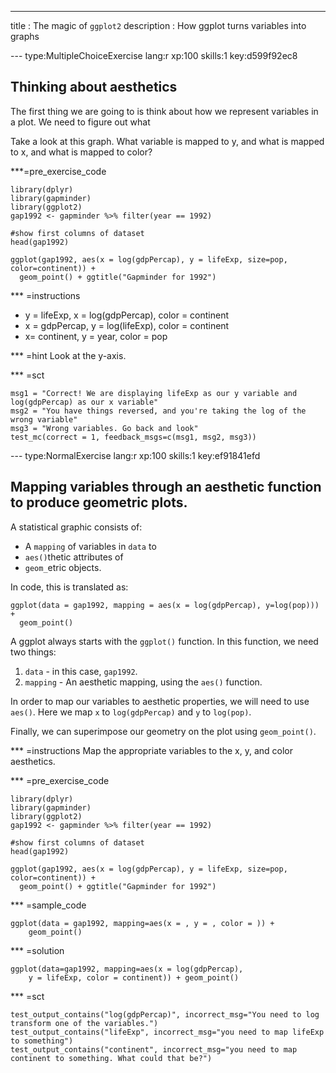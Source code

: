 ---
title       : The magic of `ggplot2`
description : How ggplot turns variables into graphs

--- type:MultipleChoiceExercise lang:r xp:100 skills:1 key:d599f92ec8
## Thinking about aesthetics
The first thing we are going to is think about how we represent variables in a plot. We need to figure out what 

Take a look at this graph. What variable is mapped to y, and what is mapped to x, and what is mapped to color?

***=pre_exercise_code
```{r}
library(dplyr)
library(gapminder)
library(ggplot2)
gap1992 <- gapminder %>% filter(year == 1992)

#show first columns of dataset
head(gap1992)

ggplot(gap1992, aes(x = log(gdpPercap), y = lifeExp, size=pop, color=continent)) +
  geom_point() + ggtitle("Gapminder for 1992")
```

*** =instructions
- y = lifeExp, x = log(gdpPercap), color = continent
- x = gdpPercap, y = log(lifeExp), color = continent
- x= continent, y = year, color = pop

*** =hint
Look at the y-axis.

*** =sct
```{r}
msg1 = "Correct! We are displaying lifeExp as our y variable and log(gdpPercap) as our x variable"
msg2 = "You have things reversed, and you're taking the log of the wrong variable"
msg3 = "Wrong variables. Go back and look"
test_mc(correct = 1, feedback_msgs=c(msg1, msg2, msg3))
```

--- type:NormalExercise lang:r xp:100 skills:1 key:ef91841efd
## Mapping variables through an aesthetic function to produce geometric plots.

A statistical graphic consists of:

+ A `mapping` of variables in `data` to
+ `aes()`thetic attributes of
+ `geom_`etric objects.

In code, this is translated as:

```{r}
ggplot(data = gap1992, mapping = aes(x = log(gdpPercap), y=log(pop))) +
  geom_point()
```

A ggplot always starts with the `ggplot()` function. In this function, we need two things:

1) `data` - in this case, `gap1992`.
2) `mapping` - An aesthetic mapping, using the `aes()` function. 

In order to map our variables to aesthetic properties, we will need to use `aes()`. Here we map `x` to `log(gdpPercap)` and `y` to `log(pop)`.

Finally, we can superimpose our geometry on the plot using `geom_point()`.

*** =instructions
Map the appropriate variables to the x, y, and color aesthetics.

*** =pre_exercise_code
```{r}
library(dplyr)
library(gapminder)
library(ggplot2)
gap1992 <- gapminder %>% filter(year == 1992)

#show first columns of dataset
head(gap1992)

ggplot(gap1992, aes(x = log(gdpPercap), y = lifeExp, size=pop, color=continent)) +
  geom_point() + ggtitle("Gapminder for 1992")
```

*** =sample_code
```{r}
ggplot(data = gap1992, mapping=aes(x = , y = , color = )) + 
    geom_point()
```

*** =solution
```{r}
ggplot(data=gap1992, mapping=aes(x = log(gdpPercap), 
    y = lifeExp, color = continent)) + geom_point()
```

*** =sct
```{r}
test_output_contains("log(gdpPercap)", incorrect_msg="You need to log transform one of the variables.")
test_output_contains("lifeExp", incorrect_msg="you need to map lifeExp to something")
test_output_contains("continent", incorrect_msg="you need to map continent to something. What could that be?")
```


